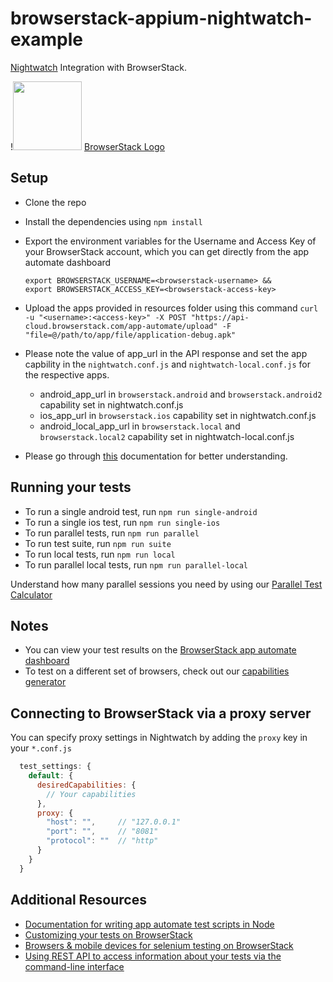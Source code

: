 # browserstack-appium-nightwatch-example

[Nightwatch](http://nightwatchjs.org/) Integration with BrowserStack.

!<img src ="http://nightwatchjs.org/img/logo-nightwatch.png" height = "110"> [BrowserStack Logo](https://d98b8t1nnulk5.cloudfront.net/production/images/layout/logo-header.png?1469004780) 

## Setup

- Clone the repo
- Install the dependencies using `npm install`
- Export the environment variables for the Username and Access Key of your BrowserStack account, which you can get directly from the app automate dashboard

  ```
  export BROWSERSTACK_USERNAME=<browserstack-username> &&
  export BROWSERSTACK_ACCESS_KEY=<browserstack-access-key>
  ```

- Upload the apps provided in resources folder using this command `curl -u "<username>:<access-key>" -X POST "https://api-cloud.browserstack.com/app-automate/upload" -F "file=@/path/to/app/file/application-debug.apk"`
- Please note the value of app_url in the API response and set the app capbility in the `nightwatch.conf.js` and `nightwatch-local.conf.js` for the respective apps.
  * android_app_url in `browserstack.android` and `browserstack.android2` capability set in nightwatch.conf.js
  * ios_app_url in `browserstack.ios` capability set in nightwatch.conf.js
  * android_local_app_url in `browserstack.local` and `browserstack.local2` capability set in nightwatch-local.conf.js
- Please go through [this](https://www.browserstack.com/docs/app-automate/appium/upload-app-from-filesystem) documentation for better understanding.

## Running your tests

- To run a single android test, run `npm run single-android`
- To run a single ios test, run `npm run single-ios`
- To run parallel tests, run `npm run parallel`
- To run test suite, run `npm run suite`
- To run local tests, run `npm run local`
- To run parallel local tests, run `npm run parallel-local`


Understand how many parallel sessions you need by using our [Parallel Test Calculator](https://www.browserstack.com/automate/parallel-calculator?ref=github)

## Notes

- You can view your test results on the [BrowserStack app automate dashboard](https://app-automate.browserstack.com/)
- To test on a different set of browsers, check out our [capabilities generator](https://www.browserstack.com/app-automate/capabilities)


## Connecting to BrowserStack via a proxy server

You can specify proxy settings in Nightwatch by adding the `proxy` key in your `*.conf.js`

```javascript
  test_settings: {
    default: {
      desiredCapabilities: {
        // Your capabilities
      },
      proxy: {
        "host": "",     // "127.0.0.1"
        "port": "",     // "8081"
        "protocol": ""  // "http"
      }
    }
  }
```

## Additional Resources

- [Documentation for writing app automate test scripts in Node](https://www.browserstack.com/docs/app-automate/appium/getting-started/nodejs)
- [Customizing your tests on BrowserStack](https://www.browserstack.com/app-automate/capabilities)
- [Browsers & mobile devices for selenium testing on BrowserStack](https://www.browserstack.com/list-of-browsers-and-platforms/app_automate)
- [Using REST API to access information about your tests via the command-line interface](https://www.browserstack.com/docs/app-automate/api-reference/introduction)

